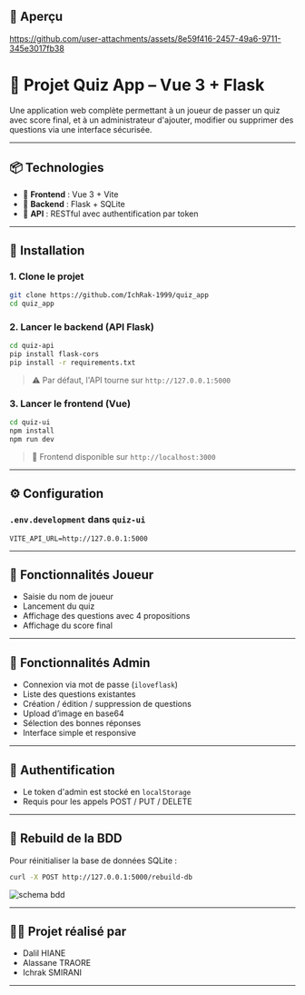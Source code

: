 ## 📸 Aperçu



https://github.com/user-attachments/assets/8e59f416-2457-49a6-9711-345e3017fb38



# 🎯 Projet Quiz App – Vue 3 + Flask

Une application web complète permettant à un joueur de passer un quiz avec score final, et à un administrateur d'ajouter, modifier ou supprimer des questions via une interface sécurisée.

---

## 📦 Technologies

- 🎨 **Frontend** : Vue 3 + Vite
- 🧠 **Backend** : Flask + SQLite
- 📡 **API** : RESTful avec authentification par token

---

## 🚀 Installation

### 1. Clone le projet

```bash
git clone https://github.com/IchRak-1999/quiz_app
cd quiz_app
```

### 2. Lancer le backend (API Flask)

```bash
cd quiz-api
pip install flask-cors
pip install -r requirements.txt
```

> ⚠️ Par défaut, l'API tourne sur `http://127.0.0.1:5000`

### 3. Lancer le frontend (Vue)

```bash
cd quiz-ui
npm install
npm run dev
```

> 🔗 Frontend disponible sur `http://localhost:3000`

---

## ⚙️ Configuration

### `.env.development` dans `quiz-ui`

```env
VITE_API_URL=http://127.0.0.1:5000
```

---

## 👤 Fonctionnalités Joueur

- Saisie du nom de joueur
- Lancement du quiz
- Affichage des questions avec 4 propositions
- Affichage du score final

---

## 🔐 Fonctionnalités Admin

- Connexion via mot de passe (`iloveflask`)
- Liste des questions existantes
- Création / édition / suppression de questions
- Upload d’image en base64
- Sélection des bonnes réponses
- Interface simple et responsive

---

## 🔏 Authentification

- Le token d'admin est stocké en `localStorage`
- Requis pour les appels POST / PUT / DELETE

---

## 🧪 Rebuild de la BDD

Pour réinitialiser la base de données SQLite :

```bash
curl -X POST http://127.0.0.1:5000/rebuild-db
```

![schema bdd](https://github.com/user-attachments/assets/f71dea77-80d6-45ef-a990-f33641acf190)


---

## 👨‍🏫 Projet réalisé par

- Dalil HIANE
- Alassane TRAORE
- Ichrak SMIRANI

---
